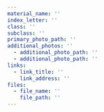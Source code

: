 ```yaml
---
material_name: ''
index_letter: ''
class: ''
subclass: ''
primary_photo_path: ''
additional_photos: ''
  - additional_photo_path: ''
  - additional_photo_path: ''
links:
  - link_title: ''
    link_address: ''
files:
  - file_name: ''
    file_path: ''
---
```

